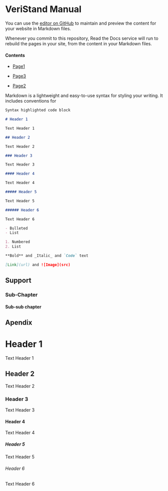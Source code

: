 # VeriStand Manual

You can use the [editor on GitHub](https://github.com/phutanu/GitHubPagesUsingRTD/edit/main/docs/index.md) to maintain and preview the content for your website in Markdown files.

Whenever you commit to this repository, Read the Docs service will run to rebuild the pages in your site, from the content in your Markdown files.

#### Contents

   + [Page1](Page1.md)

   + [Page3](Page3.md)

   + [Page2](Page2.md)

Markdown is a lightweight and easy-to-use syntax for styling your writing. It includes conventions for

```markdown
Syntax highlighted code block

# Header 1

Text Header 1

## Header 2

Text Header 2

### Header 3

Text Header 3

#### Header 4

Text Header 4

##### Header 5

Text Header 5

###### Header 6

Text Header 6

- Bulleted
- List

1. Numbered
2. List

**Bold** and _Italic_ and `Code` text

[Link](url) and ![Image](src)
```
## Support

### Sub-Chapter

#### Sub-sub chapter

## Apendix

# Header 1

Text Header 1

## Header 2

Text Header 2

### Header 3

Text Header 3

#### Header 4

Text Header 4

##### Header 5

Text Header 5

###### Header 6

Text Header 6
